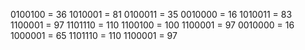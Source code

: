 0100100 = 36
1010001 = 81
0100011 = 35
0010000 = 16
1010011 = 83
1100001 = 97
1101110 = 110
1100100 = 100
1100001 = 97
0010000 = 16
1000001 = 65
1101110 = 110
1100001 = 97
